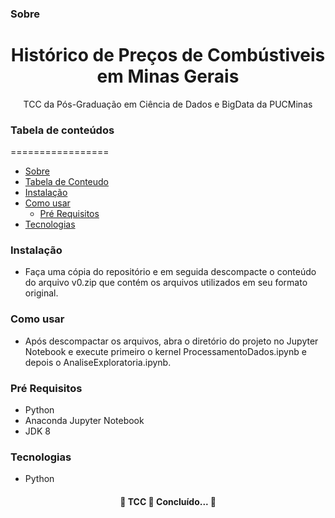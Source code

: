 ### Sobre
<h1 align="center">Histórico de Preços de Combústiveis em Minas Gerais</h1>

<p align="center">TCC da Pós-Graduação em Ciência de Dados e BigData da PUCMinas</p>


### Tabela de conteúdos
=================
<!--ts-->
   * [Sobre](#Sobre)
   * [Tabela de Conteudo](#Tabela-de-conteúdos)
   * [Instalação](#Instalação)
   * [Como usar](#Como-usar)
      * [Pré Requisitos](#Pré-Requisitos)         
   * [Tecnologias](#tecnologias)
<!--te-->


### Instalação

* Faça uma cópia do repositório e em seguida descompacte o conteúdo do arquivo v0.zip que contém os arquivos utilizados em seu formato original.


### Como usar

* Após descompactar os arquivos, abra o diretório do projeto no Jupyter Notebook e execute primeiro o kernel ProcessamentoDados.ipynb e depois o AnaliseExploratoria.ipynb.


### Pré Requisitos
   * Python
   * Anaconda Jupyter Notebook
   * JDK 8   

### Tecnologias
   * Python

<h4 align="center"> 
	🚧  TCC 🚀 Concluído...  🚧
</h4>
